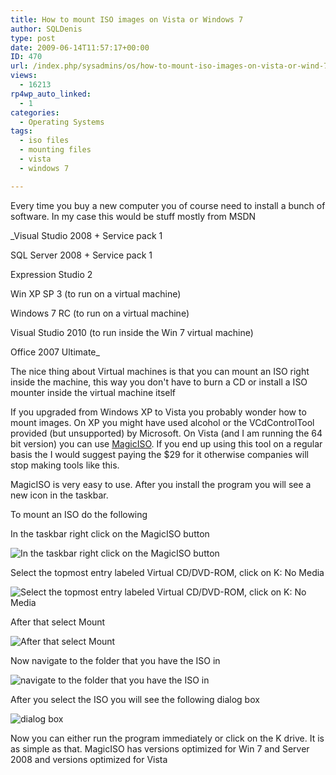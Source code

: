 ```yaml
---
title: How to mount ISO images on Vista or Windows 7
author: SQLDenis
type: post
date: 2009-06-14T11:57:17+00:00
ID: 470
url: /index.php/sysadmins/os/how-to-mount-iso-images-on-vista-or-wind-7/
views:
  - 16213
rp4wp_auto_linked:
  - 1
categories:
  - Operating Systems
tags:
  - iso files
  - mounting files
  - vista
  - windows 7

---
```

Every time you buy a new computer you of course need to install a bunch of software. In my case this would be stuff mostly from MSDN 

_Visual Studio 2008 + Service pack 1
  
SQL Server 2008 + Service pack 1
  
Expression Studio 2
  
Win XP SP 3 (to run on a virtual machine)
  
Windows 7 RC (to run on a virtual machine)
  
Visual Studio 2010 (to run inside the Win 7 virtual machine)
  
Office 2007 Ultimate_

The nice thing about Virtual machines is that you can mount an ISO right inside the machine, this way you don't have to burn a CD or install a ISO mounter inside the virtual machine itself

If you upgraded from Windows XP to Vista you probably wonder how to mount images. On XP you might have used alcohol or the VCdControlTool provided (but unsupported) by Microsoft. On Vista (and I am running the 64 bit version) you can use [MagicISO][1]. If you end up using this tool on a regular basis the I would suggest paying the $29 for it otherwise companies will stop making tools like this.
  
MagicISO is very easy to use. After you install the program you will see a new icon in the taskbar.

To mount an ISO do the following
  
In the taskbar right click on the MagicISO button
  
![In the taskbar right click on the MagicISO button][2]

Select the topmost entry labeled Virtual CD/DVD-ROM, click on K: No Media
  
![Select the topmost entry labeled Virtual CD/DVD-ROM, click on K: No Media][3]

After that select Mount
  
![After that select Mount][4]

Now navigate to the folder that you have the ISO in
  
![navigate to the folder that you have the ISO in][5]

After you select the ISO you will see the following dialog box
  
![dialog box][6]

Now you can either run the program immediately or click on the K drive. It is as simple as that. MagicISO has versions optimized for Win 7 and Server 2008 and versions optimized for Vista

 [1]: http://www.magiciso.com/
 [2]: http://imgur.com/xVFHL.jpg
 [3]: http://imgur.com/tnvGo.jpg
 [4]: http://imgur.com/i47jQ.jpg
 [5]: http://imgur.com/4ae1m.jpg
 [6]: http://imgur.com/uHGpj.jpg